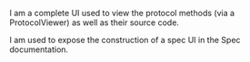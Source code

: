 I am a complete UI used to view the protocol methods (via a ProtocolViewer) as well as their source code.

I am used to expose the construction of a spec UI in the Spec documentation.